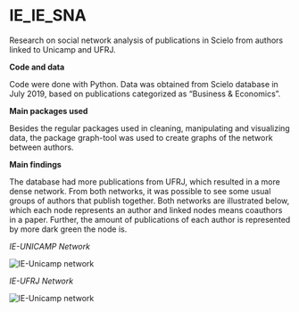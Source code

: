 # IE_IE_SNA

Research on social network analysis of publications in Scielo from authors linked to Unicamp and UFRJ. 

**Code and data**

Code were done with Python. Data was obtained from Scielo database in July 2019, based on publications categorized as “Business & Economics”.

**Main packages used**

Besides the regular packages used in cleaning, manipulating and visualizing data, the package graph-tool was used to create graphs of the network between authors.

**Main findings**

The database had more publications from UFRJ, which resulted in a more dense network. From both networks, it was possible to see some usual groups of authors that publish together. Both networks are illustrated below, which each node represents an author and linked nodes means coauthors in a paper. Further, the amount of publications of each author is represented by more dark green the node is.

*IE-UNICAMP Network*

![IE-Unicamp network](/home/luanmugarte/Artigos/IE_IE_SNA/Output/ieunicamp.png)

*IE-UFRJ Network*

![IE-Unicamp network](/home/luanmugarte/Artigos/IE_IE_SNA/Output/ieufrj.png)
